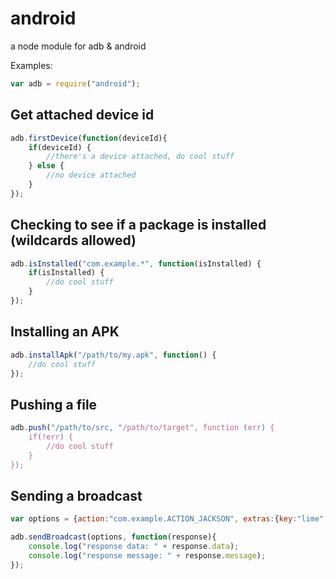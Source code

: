 android
=======

a node module for adb &amp; android

Examples:

```javascript
var adb = require("android");
```

Get attached device id
----------------------
```javascript
adb.firstDevice(function(deviceId){
	if(deviceId) {
		//there's a device attached, do cool stuff
	} else {
		//no device attached
	}
});
```

Checking to see if a package is installed (wildcards allowed)
-------------------------------------------------------------
```javascript
adb.isInstalled("com.example.*", function(isInstalled) {
	if(isInstalled) {
		//do cool stuff
	}
});
```

Installing an APK
-----------------

```javascript
adb.installApk("/path/to/my.apk", function() {
	//do cool stuff
});
```

Pushing a file
--------------
```javascript
adb.push("/path/to/src, "/path/to/target", function (err) {
	if(!err) {
		//do cool stuff
	}
});
```

Sending a broadcast
-------------------
```javascript
var options = {action:"com.example.ACTION_JACKSON", extras:{key:"lime", pie: "good"};

adb.sendBroadcast(options, function(response){
	console.log("response data: " + response.data);
	console.log("response message: " + response.message);
});
```